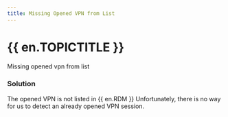 ```yaml
---
title: Missing Opened VPN from List
---
```

# {{ en.TOPICTITLE }}
Missing opened vpn from list
### Solution
The opened VPN is not listed in {{ en.RDM }} Unfortunately, there is no way for us to detect an already opened VPN session.
